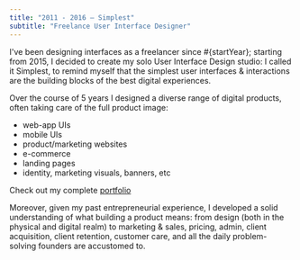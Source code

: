 ```yaml
---
title: "2011 - 2016 — Simplest"
subtitle: "Freelance User Interface Designer"
---
```


I've been designing interfaces as a freelancer since #{startYear}; starting from 2015, I decided to create my solo User Interface Design studio: I called it Simplest, to remind myself that the simplest user interfaces &amp; interactions are the building blocks of the best digital experiences.

Over the course of 5 years I designed a diverse range of digital products, often taking care of the full product image:

- web-app UIs
- mobile UIs
- product/marketing websites
- e-commerce
- landing pages
- identity, marketing visuals, banners, etc

Check out my complete [portfolio]('/archive/simplest/')

Moreover, given my past entrepreneurial experience, I developed a solid understanding of what building a product means: from design (both in the physical and digital realm) to marketing &amp; sales, pricing, admin, client acquisition, client retention, customer care, and all the daily problem-solving founders are accustomed to.
